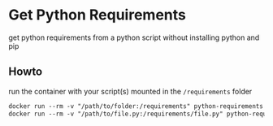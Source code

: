 # Get Python Requirements

get python requirements from a python script without installing python and pip

## Howto

run the container with your script(s) mounted in the `/requirements` folder

```txt
docker run --rm -v "/path/to/folder:/requirements" python-requirements
docker run --rm -v "/path/to/file.py:/requirements/file.py" python-requirements
```